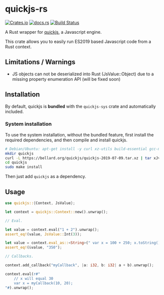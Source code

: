 # quickjs-rs

[![Crates.io](https://img.shields.io/crates/v/quickjs.svg?maxAge=3600)](https://crates.io/crates/quickjs)
[![docs.rs](https://docs.rs/quickjs/badge.svg)](https://docs.rs/crates/quickjs)
[![Build Status](https://dev.azure.com/the-duke/quickjs-rs/_apis/build/status/theduke.quickjs-rs?branchName=master)](https://dev.azure.com/the-duke/quickjs-rs/_build/latest?definitionId=2&branchName=master)


A Rust wrapper for [quickjs](https://bellard.org/quickjs/), a Javascript engine.

This crate allows you to easily run ES2019 based Javascript code from a Rust context.

## Limitations / Warnings

* JS objects can not be deserialized into Rust (JsValue::Object) due to a missing property enumeration API
    (will be fixed soon)

## Installation

By default, quickjs is **bundled** with the `quickjs-sys` crate and automatically
included. 

### System installation

To use the system installation, without the bundled feature, first install the required 
dependencies, and then compile and install quickjs.

```bash
# Debian/Ubuntu: apt-get install -y curl xz-utils build-essential gcc-multilib libclang-dev clang
mkdir quickjs 
curl -L https://bellard.org/quickjs/quickjs-2019-07-09.tar.xz | tar xJv -C quickjs --strip-components 1
cd quickjs
sudo make install
```

Then just add `quickjs` as a dependency.

## Usage

```rust
use quickjs::{Context, JsValue};

let context = quickjs::Context::new().unwrap();

// Eval.

let value = context.eval("1 + 2").unwrap();
assert_eq!(value, JsValue::Int(3));

let value = context.eval_as::<String>(" var x = 100 + 250; x.toString() ").unwrap();
assert_eq!(&value, "350");

// Callbacks.

context.add_callback("myCallback", |a: i32, b: i32| a + b).unwrap();

context.eval(r#"
    // x will equal 30
    var x = myCallback(10, 20);
"#).unwrap();
```
